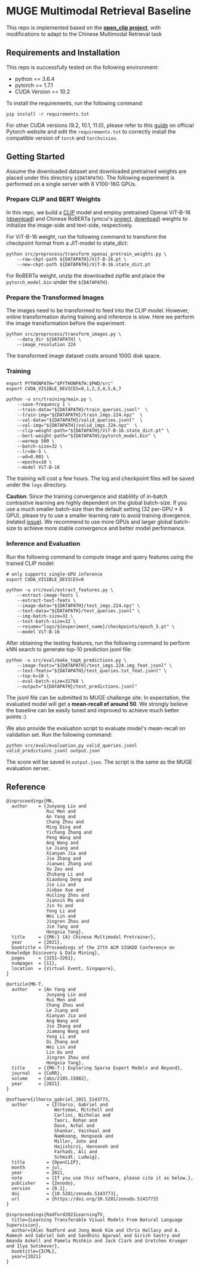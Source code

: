 # MUGE Multimodal Retrieval Baseline

This repo is implemented based on the **[open_clip project](https://github.com/mlfoundations/open_clip)**, with modifications to adapt to the Chinese Multimodal Retrieval task

## Requirements and Installation
This repo is successfully tested on the following environment:

* python == 3.6.4
* pytorch == 1.7.1
* CUDA Version == 10.2

To install the requirements, run the following command:

```
pip install -r requirements.txt
```

For other CUDA versions (9.2, 10.1, 11.0), please refer to this [guide](https://pytorch.org/get-started/previous-versions/#linux-and-windows-7) on official Pytorch website and edit the `requirements.txt` to correctly install the compatible version of `torch` and `torchvision`.

## Getting Started

Assume the downloaded dataset and downloaded pretrained weights are placed under this directory `${DATAPATH}`. The following experiment is performed on a single server with 8 V100-16G GPUs.

### Prepare CLIP and BERT Weights

In this repo, we build a [CLIP](https://arxiv.org/abs/2103.00020) model and employ pretrained Openai ViT-B-16 ([download](https://openaipublic.azureedge.net/clip/models/5806e77cd80f8b59890b7e101eabd078d9fb84e6937f9e85e4ecb61988df416f/ViT-B-16.pt)) and Chinese RoBERTa (ymcui's [project](https://github.com/ymcui/Chinese-BERT-wwm), [download](https://drive.google.com/file/d/1-2vEZfIFCdM1-vJ3GD6DlSyKT4eVXMKq/view?usp=drive_open)) weights to initialize the image-side and text-side, respectively.

For ViT-B-16 weight, run the following command to transform the checkpoint format from a JIT-model to state_dict:
```
python src/preprocess/transform_openai_pretrain_weights.py \ 
    --raw-ckpt-path ${DATAPATH}/ViT-B-16.pt \
    --new-ckpt-path ${DATAPATH}/ViT-B-16.state_dict.pt
```

For RoBERTa weight, unzip the downloaded zipfile and place the `pytorch_model.bin` under the `${DATAPATH}`.


### Prepare the Transformed Images

The images need to be transformed to feed into the CLIP model. However, online transformation during training and inference is slow. Here we perform the image transformation before the experiment.

```
python src/preprocess/transform_images.py \ 
    --data_dir ${DATAPATH} \
    --image_resolution 224
```

The transformed image dataset costs around 100G disk space.

### Training

```
export PYTHONPATH="$PYTHONPATH:$PWD/src"
export CUDA_VISIBLE_DEVICES=0,1,2,3,4,5,6,7

python -u src/training/main.py \
    --save-frequency 1 \
    --train-data="${DATAPATH}/train_queries.jsonl"  \
    --train-img="${DATAPATH}/train_imgs.224.npz"  \
    --val-data="${DATAPATH}/valid_queries.jsonl"  \
    --val-img="${DATAPATH}/valid_imgs.224.npz"  \
    --clip-weight-path="${DATAPATH}/ViT-B-16.state_dict.pt" \
    --bert-weight-path="${DATAPATH}/pytorch_model.bin" \
    --warmup 500 \
    --batch-size=32 \
    --lr=8e-5 \
    --wd=0.001 \
    --epochs=10 \
    --model ViT-B-16
```

The training will cost a few hours. The log and checkpoint files will be saved under the `logs` directory.

**Caution**: Since the training convergence and stablility of in-batch contrastive learning are highly dependent on the global batch-size. If you use a much smaller batch-size than the default setting (32 per-GPU \* 8 GPU), please try to use a smaller learning rate to avoid training divergence. (related [issue](https://github.com/MUGE-2021/image-retrieval-baseline/issues/1)). We recommend to use more GPUs and larger global batch-size to achieve more stable convergence and better model performance.

### Inference and Evaluation

Run the following command to compute image and query features using the trained CLIP model:

```
# only supports single-GPU inference
export CUDA_VISIBLE_DEVICES=0

python -u src/eval/extract_features.py \
    --extract-image-feats \
    --extract-text-feats \
    --image-data="${DATAPATH}/test_imgs.224.npz" \
    --text-data="${DATAPATH}/test_queries.jsonl" \
    --img-batch-size=32 \
    --text-batch-size=32 \
    --resume="logs/${experiment_name}/checkpoints/epoch_5.pt" \
    --model ViT-B-16
```

After obtaining the testing features, run the following command to perform kNN search to generate top-10 prediction jsonl file:
```
python -u src/eval/make_topk_predictions.py \
    --image-feats="${DATAPATH}/test_imgs.224.img_feat.jsonl" \
    --text-feats="${DATAPATH}/test_queries.txt_feat.jsonl" \
    --top-k=10 \
    --eval-batch-size=32768 \
    --output="${DATAPATH}/test_predictions.jsonl"
```

The jsonl file can be submitted to MUGE challenge site. In expectation, the evaluated model will get a **mean-recall of around 50**. We strongly believe the baseline can be easily tuned and improved to achieve much better points :)

We also provide the evaluation script to evaluate model's mean-recall on validation set. Run the following command:
```
python src/eval/evaluation.py valid_queries.jsonl valid_predictions.jsonl output.json
```
The score will be saved in `output.json`. The script is the same as the MUGE evaluation server.

## Reference
```
@inproceedings{M6,
  author    = {Junyang Lin and
               Rui Men and
               An Yang and
               Chang Zhou and
               Ming Ding and
               Yichang Zhang and
               Peng Wang and
               Ang Wang and
               Le Jiang and
               Xianyan Jia and
               Jie Zhang and
               Jianwei Zhang and
               Xu Zou and
               Zhikang Li and
               Xiaodong Deng and
               Jie Liu and
               Jinbao Xue and
               Huiling Zhou and
               Jianxin Ma and
               Jin Yu and
               Yong Li and
               Wei Lin and
               Jingren Zhou and
               Jie Tang and
               Hongxia Yang},
  title     = {{M6:} {A} Chinese Multimodal Pretrainer},
  year      = {2021},
  booktitle = {Proceedings of the 27th ACM SIGKDD Conference on Knowledge Discovery & Data Mining},
  pages     = {3251–3261},
  numpages  = {11},
  location  = {Virtual Event, Singapore},
}

@article{M6-T,
  author    = {An Yang and
               Junyang Lin and
               Rui Men and
               Chang Zhou and
               Le Jiang and
               Xianyan Jia and
               Ang Wang and
               Jie Zhang and
               Jiamang Wang and
               Yong Li and
               Di Zhang and
               Wei Lin and
               Lin Qu and
               Jingren Zhou and
               Hongxia Yang},
  title     = {{M6-T:} Exploring Sparse Expert Models and Beyond},
  journal   = {CoRR},
  volume    = {abs/2105.15082},
  year      = {2021}
}

@software{ilharco_gabriel_2021_5143773,
  author       = {Ilharco, Gabriel and
                  Wortsman, Mitchell and
                  Carlini, Nicholas and
                  Taori, Rohan and
                  Dave, Achal and
                  Shankar, Vaishaal and
                  Namkoong, Hongseok and
                  Miller, John and
                  Hajishirzi, Hannaneh and
                  Farhadi, Ali and
                  Schmidt, Ludwig},
  title        = {OpenCLIP},
  month        = jul,
  year         = 2021,
  note         = {If you use this software, please cite it as below.},
  publisher    = {Zenodo},
  version      = {0.1},
  doi          = {10.5281/zenodo.5143773},
  url          = {https://doi.org/10.5281/zenodo.5143773}
}

@inproceedings{Radford2021LearningTV,
  title={Learning Transferable Visual Models From Natural Language Supervision},
  author={Alec Radford and Jong Wook Kim and Chris Hallacy and A. Ramesh and Gabriel Goh and Sandhini Agarwal and Girish Sastry and Amanda Askell and Pamela Mishkin and Jack Clark and Gretchen Krueger and Ilya Sutskever},
  booktitle={ICML},
  year={2021}
}
```
